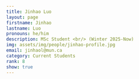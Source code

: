 ```yaml
---
title: Jinhao Luo
layout: page
firstname: Jinhao
lastname: Luo
pronouns: he/him
description: MSc Student <br/> (Winter 2025-Now)
img: assets/img/people/jinhao-profile.jpg
email: jinhaol@mun.ca
category: Current Students
rank: 8
show: true
---
```


